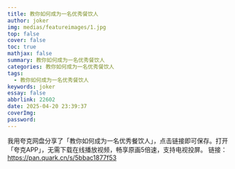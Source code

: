 ```yaml
---
title: 教你如何成为一名优秀餐饮人
author: joker
img: medias/featureimages/1.jpg
top: false
cover: false
toc: true
mathjax: false
summary: 教你如何成为一名优秀餐饮人
categories: 教你如何成为一名优秀餐饮人
tags:
  - 教你如何成为一名优秀餐饮人
keywords: joker
essay: false
abbrlink: 22602
date: 2025-04-20 23:39:37
coverImg:
password:
---
```


我用夸克网盘分享了「教你如何成为一名优秀餐饮人」，点击链接即可保存。打开「夸克APP」，无需下载在线播放视频，畅享原画5倍速，支持电视投屏。
链接：https://pan.quark.cn/s/5bbac1877f53
